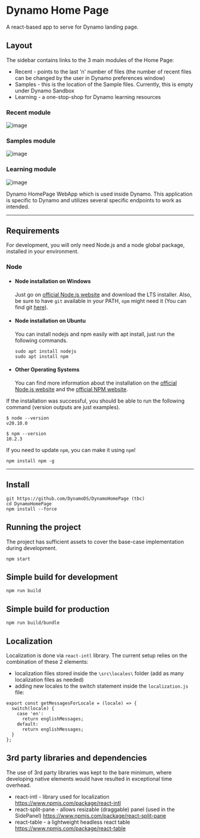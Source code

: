 # Dynamo Home Page
A react-based app to serve for Dynamo landing page. 

## Layout
The sidebar contains links to the 3 main modules of the Home Page:
- Recent - points to the last 'n' number of files (the number of recent files can be changed by the user in Dynamo preferences window)
- Samples - this is the location of the Sample files. Currently, this is empty under Dynamo Sandbox
- Learning - a one-stop-shop for Dynamo learning resources

### Recent module
![image](https://github.com/dnenov/DynamoHomePage/assets/5354594/d47687b6-dd91-46eb-a9a3-f97eb44a7ddb)
### Samples module
![image](https://github.com/dnenov/DynamoHomePage/assets/5354594/21279b42-3a55-4f22-8872-e084035598ba)
### Learning module
![image](https://github.com/dnenov/DynamoHomePage/assets/5354594/c4cc53c7-8d3d-4d16-bd82-19530169c313)

Dynamo HomePage WebApp which is used inside Dynamo. This application is specific to Dynamo and utilizes several specific endpoints to work as intended. 

---

## Requirements

For development, you will only need Node.js and a node global package, installed in your environment.

### Node

- #### Node installation on Windows

  Just go on [official Node.js website](https://nodejs.org/) and download the LTS installer. Also, be sure to have `git` available in your PATH, `npm` might need it (You can find git [here](https://git-scm.com/)).

- #### Node installation on Ubuntu

  You can install nodejs and npm easily with apt install, just run the following commands.

      sudo apt install nodejs
      sudo apt install npm

- #### Other Operating Systems

  You can find more information about the installation on the [official Node.js website](https://nodejs.org/) and the [official NPM website](https://npmjs.org/).

If the installation was successful, you should be able to run the following command (version outputs are just examples).

    $ node --version
    v20.10.0

    $ npm --version
    10.2.3

If you need to update `npm`, you can make it using `npm`!

    npm install npm -g

---

## Install

    git https://github.com/DynamoDS/DynamoHomePage (tbc)
    cd DynamoHomePage
    npm install --force

## Running the project
The project has sufficient assets to cover the base-case implementation during development. 

    npm start

## Simple build for development

    npm run build

## Simple build for production

    npm run build/bundle

## Localization
Localization is done via `react-intl` library. The current setup relies on the combination of these 2 elements:
- localization files stored inside the `\src\locales\` folder (add as many localization files as needed)
- adding new locales to the switch statement inside the `localization.js` file:
```
export const getMessagesForLocale = (locale) => {
  switch(locale) {
    case 'en':
      return englishMessages;
    default:
      return englishMessages;
  }
}; 
```

## 3rd party libraries and dependencies 
The use of 3rd party libraries was kept to the bare minimum, where developing native elements would have resulted in exceptional time overhead.

- react-intl - library used for localization https://www.npmjs.com/package/react-intl
- react-split-pane - allows resizable (draggable) panel (used in the SidePanel) https://www.npmjs.com/package/react-split-pane
- react-table - a lightweight headless react table https://www.npmjs.com/package/react-table



